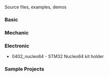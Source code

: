 Source files, examples, demos

### Basic

### Mechanic


### Electronic
* 0402_nucleo64 - STM32 Nucleo64 kit holder

### Sample Projects


